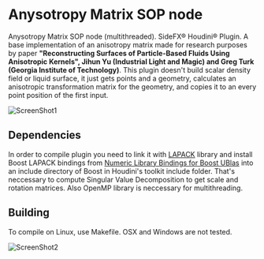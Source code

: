 Anysotropy Matrix SOP node
=====
Anysotropy Matrix SOP node (multithreaded). SideFX® Houdini® Plugin. A base implementation of an anisotropy matrix made for research purposes by paper <b>"Reconstructing Surfaces of Particle-Based Fluids Using Anisotropic Kernels", Jihun Yu (Industrial Light and Magic) and Greg Turk (Georgia Institute of Technology)</b>. This plugin doesn't build scalar density field or liquid surface, it just gets points and a geometry, calculates an anisotropic transformation matrix for the geometry, and copies it to an every point position of the first input.

![ScreenShot1](http://mishurov.usite.pro/github/anisotropy_matrix/kernels1.png)

## Dependencies
In order to compile plugin you need to link it with <a href="http://www.netlib.org/lapack/">LAPACK</a> library and install Boost LAPACK bindings from <a href="http://mathema.tician.de/software/boost-numeric-bindings/">Numeric Library Bindings for Boost UBlas</a> into an include directory of Boost in Houdini's toolkit include folder. That's neccessary to compute Singular Value Decomposition to get scale and rotation matrices. Also OpenMP library is neccessary for multithreading.

## Building
To compile on Linux, use Makefile. OSX and Windows are not tested.

![ScreenShot2](http://mishurov.usite.pro)
